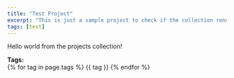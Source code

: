 ```yaml
---
title: "Test Project"
excerpt: "This is just a sample project to check if the collection renders."
tags: [test]
---
```


Hello world from the projects collection!

**Tags:**  
{% for tag in page.tags %}
<span class="tag-badge">{{ tag }}</span>
{% endfor %}